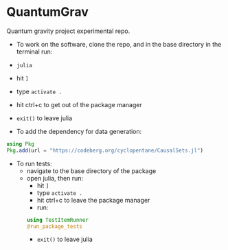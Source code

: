 # QuantumGrav
Quantum gravity project experimental repo. 

- To work on the software, clone the repo, and in the base directory in the terminal run: 
- `julia`
- hit `]` 
- type `activate .` 
- hit ctrl+c to get out of the package manager
- `exit()` to leave julia

- To add the dependency for data generation: 
```julia 
using Pkg 
Pkg.add(url = "https://codeberg.org/cyclopentane/CausalSets.jl")
```

- To run tests:
  - navigate to the base directory of the package 
  - open julia, then run: 
    - hit `]` 
    - type `activate .` 
    - hit ctrl+c to leave the package manager 
    - run: 
    ```julia 
    using TestItemRunner
    @run_package_tests
    ``` 
    - `exit()` to leave julia
